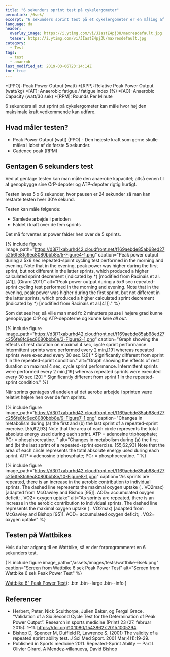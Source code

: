 ```yaml
---
title: "6 sekunders sprint test på cykelergometer"
permalink: /6sek/
excerpt: "6 sekunders sprint test på et cykelergometer er en måling af den maksimale sprint kapacitet"
language: da
header:
  overlay_image: https://i.ytimg.com/vi/JIastE4pj3U/maxresdefault.jpg
  teaser: https://i.ytimg.com/vi/JIastE4pj3U/maxresdefault.jpg
category:
  - Test
tags:
  - test
  - anaerob
last_modified_at: 2019-03-06T23:14:14Z
toc: true
---
```


*[PPO]: Peak Power Output (watt)
*[RPP]: Relative Peak Power Output (watt/kg)
*[AF]: Anaerobic fatigue / fatigue index (%)
*[AC]: Anaerobic Capacity (watt/30 sek)
*[RPM]: Rounds Per Minute

6 sekunders all out sprint på cykelergometer kan måle hvor høj den maksimale kraft vedkommende kan udføre.

## Hvad måler testen?

- Peak Power Output (watt) (PPO) - Den højeste kraft som gerne skulle måles i løbet af de første 5 sekunder.
- Cadence peak (RPM)

## Gentagen 6 sekunders test

Ved at gentage testen kan man måle den anaerobe kapacitet; altså evnen til at genopbygge sine CrP-depoter og ATP-depoter rigtig hurtigt.

Testen laves 5 x 6 sekunder, hvor pausen er 24 sekunder så man kan restarte testen hver 30'e sekund. 

Testen kan måle følgende:

- Samlede arbejde i perioden
- Faldet i kraft over de fem sprints

Det må forventes at power falder hen over de 5 sprints.

{% include figure image_path="https://d3i71xaburhd42.cloudfront.net/f169aebde85ab68ed27c256fe8fc9ec8080bbb8e/5-Figure4-1.png" caption="Peak power output during a 5x6 sec repeated-sprint cycling test performed in the morning and evening. Note that in the evening, peak power was higher during the first sprint, but not different in the latter sprints, which produced a higher calculated sprint decrement (indicated by *) [modified from Racinais et al.[41]]. (Girard 2011)" alt="Peak power output during a 5x6 sec repeated-sprint cycling test performed in the morning and evening. Note that in the evening, peak power was higher during the first sprint, but not different in the latter sprints, which produced a higher calculated sprint decrement (indicated by *) [modified from Racinais et al.[41]]." %}

Som det ses her, så ville man med fx 2 minutters pause i højere grad kunne genopbygge CrP og ATP-depoterne og kunne køre _all out_.

{% include figure image_path="https://d3i71xaburhd42.cloudfront.net/f169aebde85ab68ed27c256fe8fc9ec8080bbb8e/3-Figure2-1.png" caption="Graph showing the effects of rest duration on maximal 4 sec, cycle sprint performance. Intermittent sprints were performed every 2 min,[19] whereas repeated sprints were executed every 30 sec.[20] * Significantly different from sprint 1 in the repeated-sprint condition." alt="Graph showing the effects of rest duration on maximal 4 sec, cycle sprint performance. Intermittent sprints were performed every 2 min,[19] whereas repeated sprints were executed every 30 sec.[20] * Significantly different from sprint 1 in the repeated-sprint condition." %}

Når sprints gentages vil andelen af det aerobe arbejde i sprinten være relativt højere hen over de fem sprints.

{% include figure image_path="https://d3i71xaburhd42.cloudfront.net/f169aebde85ab68ed27c256fe8fc9ec8080bbb8e/9-Figure7-1.png" caption="Changes in metabolism during (a) the first and (b) the last sprint of a repeated-sprint exercise. [55,62,93] Note that the area of each circle represents the total absolute energy used during each sprint. ATP = adenosine triphosphate; PCr = phosphocreatine. " alt="Changes in metabolism during (a) the first and (b) the last sprint of a repeated-sprint exercise. [55,62,93] Note that the area of each circle represents the total absolute energy used during each sprint. ATP = adenosine triphosphate; PCr = phosphocreatine. " %}

{% include figure image_path="https://d3i71xaburhd42.cloudfront.net/f169aebde85ab68ed27c256fe8fc9ec8080bbb8e/10-Figure8-1.png" caption="As sprints are repeated, there is an increase in the aerobic contribution to individual sprints. The dashed line represents the maximal oxygen uptake ( . VO2max) [adapted from McGawley and Bishop [95]]. AOD= accumulated oxygen deficit; . VO2= oxygen uptake" alt="As sprints are repeated, there is an increase in the aerobic contribution to individual sprints. The dashed line represents the maximal oxygen uptake ( . VO2max) [adapted from McGawley and Bishop [95]]. AOD= accumulated oxygen deficit; . VO2= oxygen uptake" %}

## Testen på Wattbikes

Hvis du har adgang til en Wattbike, så er der forprogrammeret en 6 sekunders test.

{% include figure image_path="/assets/images/tests/wattbike-6sek.png" caption="Screen from Wattbike 6 sek Peak Power Test" alt="Screen from Wattbike 6 sek Peak Power Test" %}

[Wattbike 6" Peak Power Test](https://support.wattbike.com/hc/en-gb/articles/115002920469-The-6-Second-Peak-Power-Test){: .btn .btn--large .btn--info }

## Referencer

- Herbert, Peter, Nick Sculthorpe, Julien Baker, og Fergal Grace. “Validation of a Six Second Cycle Test for the Determination of Peak Power Output”. Research in sports medicine (Print) 23 (27. februar 2015): 1–11. <https://doi.org/10.1080/15438627.2015.1005294>.
- Bishop D, Spencer M, Duffield R, Lawrence S. (2001) The validity of a repeated sprint ability test. J Sci Med Sport. 2001 Mar;4(1):19-29.
- Published in Sports medicine 2011. Repeated-Sprint Ability — Part I. Olivier Girard, A Mendez-villanueva, David Bishop
